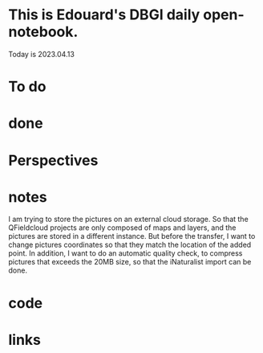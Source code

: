 
# This is Edouard's DBGI daily open-notebook.

Today is 2023.04.13

# To do

# done

# Perspectives

# notes

I am trying to store the pictures on an external cloud storage. So that the QFieldcloud projects are only composed of maps and layers, and the pictures are stored in a different instance. But before the transfer, I want to change pictures coordinates so that they match the location of the added point. In addition, I want to do an automatic quality check, to compress pictures that exceeds the 20MB size, so that the iNaturalist import can be done.



# code

# links

